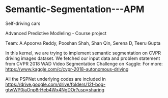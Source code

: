 # Semantic-Segmentation---APM
Self-driving cars

Advanced Predictive Modleling - Course project 

Team: A.Apoorva Reddy, Pooshan Shah, Shan Qin, Serena D, Teeru Gupta

In this kernel, we are trying to implement semantic segmentation on CVPR driving images dataset. 
We fetched our input data and problem statement from CVPR 2018 WAD Video Segmentation Challenge on Kaggle:
For more: https://www.kaggle.com/c/cvpr-2018-autonomous-driving

All the PSPNet underlying codes are included in https://drive.google.com/drive/folders/12f-bog-gtwWP0jaOnp8rHeb4Wx4NgDOr?usp=sharing
